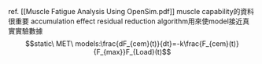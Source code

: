 ref. [[Muscle Fatigue Analysis Using OpenSim.pdf]]
muscle capability的資料很重要
accumulation effect
residual reduction algorithm用來使model接近真實實驗數據
$$static\ MET\ models:\frac{dF_{cem}(t)}{dt}=-k\frac{F_{cem}(t)}{F_{max}}F_{Load}(t)$$

